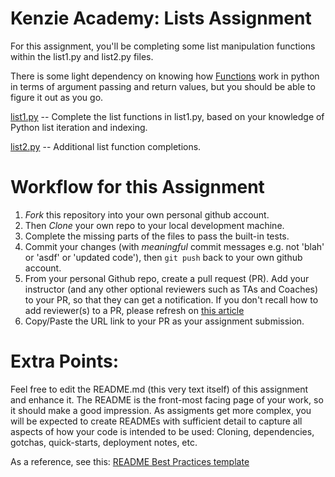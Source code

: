 # Kenzie Academy: Lists Assignment
For this assignment, you'll be completing some list manipulation functions within the list1.py and list2.py files.

There is some light dependency on knowing how
[Functions](https://docs.python.org/2/tutorial/controlflow.html#defining-functions)
work in python in terms of argument passing and return values, but you should
be able to figure it out as you go.

[list1.py](./list1.py) -- Complete the list functions in list1.py,
based on your knowledge of Python list iteration and indexing.

[list2.py](./list2.py) -- Additional list function completions.

# Workflow for this Assignment
1. *Fork* this repository into your own personal github account.
2. Then *Clone* your own repo to your local development machine.
3. Complete the missing parts of the files to pass the built-in tests.
4. Commit your changes (with _meaningful_ commit messages e.g. not 'blah' or 'asdf' or 'updated code'), then `git push` back to your own github account.
5. From your personal Github repo, create a pull request (PR).  Add your instructor (and any other optional reviewers such as TAs and Coaches) to your PR, so that they can get a notification.  If you don't recall how to add reviewer(s) to a PR, please refresh on [this article](https://help.github.com/articles/requesting-a-pull-request-review/)
6. Copy/Paste the URL link to your PR as your assignment submission.

# Extra Points:
Feel free to edit the README.md (this very text itself) of this assignment and enhance it.  The README is the front-most facing page of your work, so it should make a good impression.  As assigments get more complex, you will be expected to create READMEs with sufficient detail to capture all aspects of how your code is intended to be used: Cloning, dependencies, gotchas, quick-starts, deployment notes, etc.

As a reference, see this:
[README Best Practices template](https://github.com/jehna/readme-best-practices/blob/master/README-default.md)
